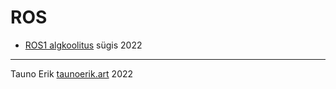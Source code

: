 # ROS

- [ROS1 algkoolitus](ROS1-algkoolitus/README.md) sügis 2022

_____
Tauno Erik [taunoerik.art](https://taunoerik.art/) 2022
